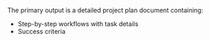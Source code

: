 The primary output is a detailed project plan document containing:

- Step-by-step workflows with task details
- Success criteria